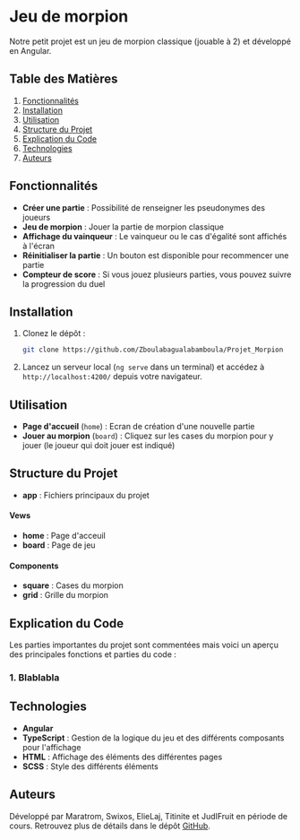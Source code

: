 # Jeu de morpion

Notre petit projet est un jeu de morpion classique (jouable à 2) et développé en Angular. 

## Table des Matières
1. [Fonctionnalités](#fonctionnalités)
2. [Installation](#installation)
3. [Utilisation](#utilisation)
4. [Structure du Projet](#structure-du-projet)
5. [Explication du Code](#explication-du-code)
6. [Technologies](#technologies)
7. [Auteurs](#auteurs)


## Fonctionnalités

- **Créer une partie** : Possibilité de renseigner les pseudonymes des joueurs
- **Jeu de morpion** : Jouer la partie de morpion classique
- **Affichage du vainqueur** : Le vainqueur ou le cas d'égalité sont affichés à l'écran
- **Réinitialiser la partie** : Un bouton est disponible pour recommencer une partie
- **Compteur de score** : Si vous jouez plusieurs parties, vous pouvez suivre la progression du duel
  

## Installation

1. Clonez le dépôt :
   ```bash
   git clone https://github.com/Zboulabagualabamboula/Projet_Morpion
   ```
2. Lancez un serveur local (`ng serve` dans un terminal) et accédez à `http://localhost:4200/` depuis votre navigateur.


## Utilisation

- **Page d'accueil** (`home`) : Ecran de création d'une nouvelle partie
- **Jouer au morpion** (`board`) : Cliquez sur les cases du morpion pour y jouer (le joueur qui doit jouer est indiqué)


## Structure du Projet

- **app** : Fichiers principaux du projet

#### Vews
- **home** : Page d'acceuil
- **board** : Page de jeu

#### Components
- **square** : Cases du morpion
- **grid** : Grille du morpion


## Explication du Code

Les parties importantes du projet sont commentées mais voici un aperçu des principales fonctions et parties du code :

### 1. Blablabla


## Technologies

- **Angular**
- **TypeScript** : Gestion de la logique du jeu et des différents composants pour l'affichage
- **HTML** : Affichage des éléments des différentes pages
- **SCSS** : Style des différents éléments


## Auteurs
Développé par Maratrom, Swixos, ElieLaj, Titinite et JudIFruit en période de cours. Retrouvez plus de détails dans le dépôt [GitHub](https://github.com/Zboulabagualabamboula/Projet_Morpion).
